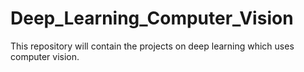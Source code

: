 # Deep_Learning_Computer_Vision
This repository will contain the projects on deep learning which uses computer vision.
